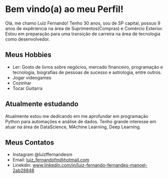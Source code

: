 # Bem vindo(a) ao meu Perfil!

Olá, me chamo Luiz Fernando!
Tenho 30 anos, sou de SP capital, possuo 9 anos de expêriencia na área de Suprimentos(Compras) e Comércio Exterior. 
Estou em preparação para uma transição de carreira na área de tecnologia como desenvolvedor.

## Meus Hobbies

- Ler: Gosto de livros sobre negócios, mercado financeiro, programação e tecnologia, biografias de pessoas de sucesso e astrologia, entre outros.
- Jogar videogames
- Cozinhar
- Tocar Guitarra

## Atualmente estudando

Atualmente estou me dedicando em me aprofundar em programação Python para automações e análise de dados. Tenho grande interesse em atuar na área de DataScience, MAchine Learning, Deep Learning.


## Meus Contatos

- Instagram @luizffernandesm
- Email: luiz_fernandofm@hotmail.com
- Linekdin: www.linkedin.com/in/luiz-fernando-fernandes-manoel-2ab28848
